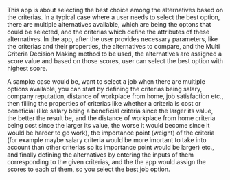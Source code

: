   This app is about selecting the best choice among the alternatives based on the criterias. In a typical case where a user needs to select the best option, there are multiple alternatives available, which are being the optons that could be selected, and the criterias which define the attributes of these alternatives. In the app, after the user provides necessary parameters, like the criterias and their properties, the alternatives to compare, and the Multi Criteria Decision Making method to be used, the alternatives are assigned a score value and based on those scores, user can select the best option with highest score.

A sampke case would be, want to select a job when there are multiple options available, you can start by defining the criterias being salary, company reputation, distance of workplace from home, job satisfaction etc., then filling the properties of criterias like whether a criteria is cost or beneficial (like salary being a beneficial criteria since the larger its value, the better the result be, and the distance of workplace from home criteria being cost since the larger its value, the worse it would become since it would be harder to go work), the importance point (weight) of the criteria (for example maybe salary criteria would be more imortant to take into account than other criterias so its importance point would be larger) etc., and finally defining the alternatives by entering the inputs of them corresponding to the given criterias, and the the app would assign the scores to each of them, so you select the best job option.
